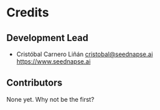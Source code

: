Credits
=======

Development Lead
----------------

* Cristóbal Carnero Liñán <cristobal@seednapse.ai> https://www.seednapse.ai

Contributors
------------

None yet. Why not be the first?
